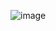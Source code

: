 ![image](https://user-images.githubusercontent.com/99810114/225232882-64b8619d-0031-4433-bdb0-c97921aa87e8.png)
